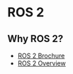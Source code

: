 # ROS 2 

## Why ROS 2?
- [ROS 2 Brochure](https://github.com/ros2/ros2_documentation/blob/master/source/Marketing/ros2-brochure-a4-web.pdf)
- [ROS 2 Overview](https://index.ros.org/doc/ros2/)
